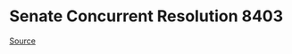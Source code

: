# Senate Concurrent Resolution 8403

[Source](http://lawfilesext.leg.wa.gov/biennium/2021-22/Xml/Bills/Senate%20Concurrent%20Resolutions/8403.xml)